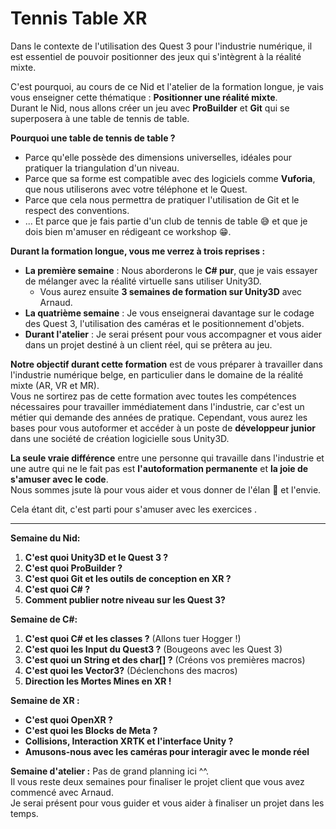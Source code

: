# Tennis Table XR

Dans le contexte de l'utilisation des Quest 3 pour l'industrie numérique, il est essentiel de pouvoir positionner des jeux qui s'intègrent à la réalité mixte.

C'est pourquoi, au cours de ce Nid et l'atelier de la formation longue, je vais vous enseigner cette thématique : **Positionner une réalité mixte**.  
Durant le Nid, nous allons créer un jeu avec **ProBuilder** et **Git** qui se superposera à une table de tennis de table.  

**Pourquoi une table de tennis de table ?**
- Parce qu'elle possède des dimensions universelles, idéales pour pratiquer la triangulation d'un niveau.
- Parce que sa forme est compatible avec des logiciels comme **Vuforia**, que nous utiliserons avec votre téléphone et le Quest.
- Parce que cela nous permettra de pratiquer l'utilisation de Git et le respect des conventions.
- ... Et parce que je fais partie d'un club de tennis de table 😅 et que je dois bien m'amuser en rédigeant ce workshop 😁.

**Durant la formation longue, vous me verrez à trois reprises :**
- **La première semaine** : Nous aborderons le **C# pur**, que je vais essayer de mélanger avec la réalité virtuelle sans utiliser Unity3D.
  - Vous aurez ensuite **3 semaines de formation sur Unity3D** avec Arnaud.
- **La quatrième semaine** : Je vous enseignerai davantage sur le codage des Quest 3, l'utilisation des caméras et le positionnement d'objets.
- **Durant l'atelier** : Je serai présent pour vous accompagner et vous aider dans un projet destiné à un client réel, qui se prêtera au jeu.

**Notre objectif durant cette formation** est de vous préparer à travailler dans l'industrie numérique belge, en particulier dans le domaine de la réalité mixte (AR, VR et MR).  
Vous ne sortirez pas de cette formation avec toutes les compétences nécessaires pour travailler immédiatement dans l'industrie, car c'est un métier qui demande des années de pratique. Cependant, vous aurez les bases pour vous autoformer et accéder à un poste de **développeur junior** dans une société de création logicielle sous Unity3D.

**La seule vraie différence** entre une personne qui travaille dans l'industrie et une autre qui ne le fait pas est **l'autoformation permanente** et **la joie de s'amuser avec le code**.  
Nous sommes jsute là pour vous aider et vous donner de l'élan 🌱 et l'envie.

Cela étant dit, c'est parti pour s'amuser avec les exercices .

---------------- 

**Semaine du Nid:**
1. **C'est quoi Unity3D et le Quest 3 ?**
2. **C'est quoi ProBuilder ?**
3. **C'est quoi Git et les outils de conception en XR ?**
4. **C'est quoi C# ?**
5. **Comment publier notre niveau sur les Quest 3?**

**Semaine de C#:**
1. **C'est quoi C# et les classes ?** (Allons tuer Hogger !)
2. **C'est quoi les Input du Quest3 ?** (Bougeons avec les Quest 3)
3. **C'est quoi un String et des char[] ?** (Créons vos premières macros)
4. **C'est quoi les Vector3?** (Déclenchons des macros)
5. **Direction les Mortes Mines en XR !**

**Semaine de XR :**
- **C'est quoi OpenXR ?**
- **C'est quoi les Blocks de Meta ?**
- **Collisions, Interaction XRTK et l'interface Unity ?**
- **Amusons-nous avec les caméras pour interagir avec le monde réel**

**Semaine d'atelier :**
Pas de grand planning ici ^^.  
Il vous reste deux semaines pour finaliser le projet client que vous avez commencé avec Arnaud.  
Je serai présent pour vous guider et vous aider à finaliser un projet dans les temps.

